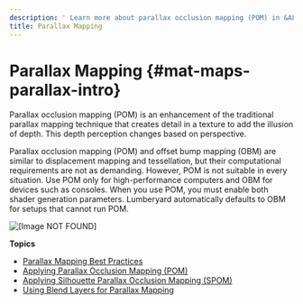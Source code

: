 ```yaml
---
description: ' Learn more about parallax occlusion mapping (POM) in &ALYlong;. '
title: Parallax Mapping
---
```

# Parallax Mapping {#mat-maps-parallax-intro}

Parallax occlusion mapping \(POM\) is an enhancement of the traditional parallax mapping technique that creates detail in a texture to add the illusion of depth\. This depth perception changes based on perspective\.

Parallax occlusion mapping \(POM\) and offset bump mapping \(OBM\) are similar to displacement mapping and tessellation, but their computational requirements are not as demanding\. However, POM is not suitable in every situation\. Use POM only for high\-performance computers and OBM for devices such as consoles\. When you use POM, you must enable both shader generation parameters\. Lumberyard automatically defaults to OBM for setups that cannot run POM\.

![\[Image NOT FOUND\]](/images/userguide/shared-parallax-example.gif)

**Topics**
+ [Parallax Mapping Best Practices](/docs/userguide/materials/maps/parallax-best-practices.md)
+ [Applying Parallax Occlusion Mapping \(POM\)](/docs/userguide/materials/maps/parallax-pom.md)
+ [Applying Silhouette Parallax Occlusion Mapping \(SPOM\)](/docs/userguide/materials/maps/parallax-spom.md)
+ [Using Blend Layers for Parallax Mapping](/docs/userguide/materials/maps/parallax-blending.md)